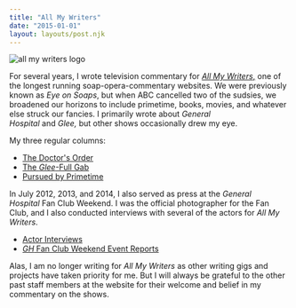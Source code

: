 ```yaml
---
title: "All My Writers"
date: "2015-01-01"
layout: layouts/post.njk
---
```


![](https://d2ypg8o05lff0b.cloudfront.net/wp-content/uploads/sites/3/pages/all-my-writers-logo.jpg "all my writers logo")

For several years, I wrote television commentary for [_All My Writers_,](http://allmywriters.net "All My Writers") one of the longest running soap-opera-commentary websites. We were previously known as _Eye on Soaps_, but when ABC cancelled two of the sudsies, we broadened our horizons to include primetime, books, movies, and whatever else struck our fancies. I primarily wrote about _General Hospital_ and _Glee,_ but other shows occasionally drew my eye.

My three regular columns:

- [The Doctor's Order](/entertainment-writing/the-doctors-order/ "The Doctor's Order")
- [The _Glee_\-Full Gab](/entertainment-writing/the-glee-full-gab/ "The Glee-Full Gab")
- [Pursued by Primetime](/entertainment-writing/pursued-by-primetime/ "Pursued by Primetime")

In July 2012, 2013, and 2014, I also served as press at the _General Hospital_ Fan Club Weekend. I was the official photographer for the Fan Club, and I also conducted interviews with several of the actors for _All My Writers_.

- [Actor Interviews](/entertainment-writing/actor-interviews/ "Actor Interviews")
- [_GH_ Fan Club Weekend Event Reports](/entertainment-writing/gh-fan-club-weekend-event-reports/ "Event Reports")

Alas, I am no longer writing for _All My Writers_ as other writing gigs and projects have taken priority for me. But I will always be grateful to the other past staff members at the website for their welcome and belief in my commentary on the shows.
